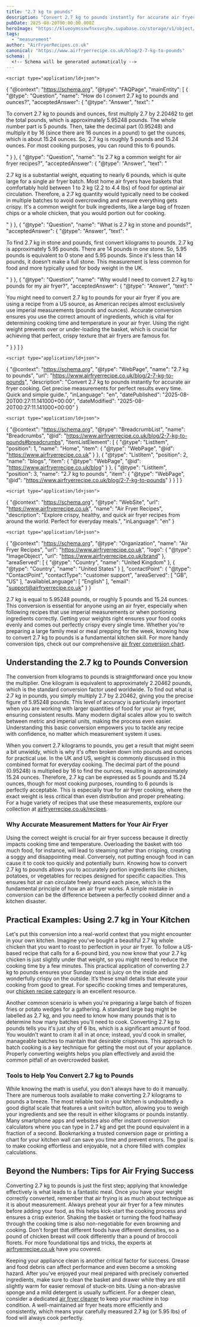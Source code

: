 ```yaml
---
title: "2.7 kg to pounds"
description: "Convert 2.7 kg to pounds instantly for accurate air fryer cooking. Get precise measurements for perfect results every time. Quick and simple guide."
pubDate: 2025-08-20T00:00:00.000Z
heroImage: "https://klueoymssxwfnxsvcyhv.supabase.co/storage/v1/object/public/Shmucket/2-7-kg-to-pounds.webp"
tags:
  - "measurement"
author: "AirFryerRecipes.co.uk"
canonical: "https://www.airfryerrecipe.co.uk/blog/2-7-kg-to-pounds"
schema: |
  <!-- Schema will be generated automatically -->
---
```

<script type="application/ld+json">
{
    "@context": "https://schema.org",
    "@type": "BlogPosting",
    "url": "https://www.airfryerrecipe.co.uk/blog/2-7-kg-to-pounds",
    "mainEntityOfPage": {
        "@type": "WebPage",
        "@id": "https://www.airfryerrecipe.co.uk/blog/2-7-kg-to-pounds"
    },
    "headline": "Easy 2.7 kg to Pounds Conversion for Perfect Air Fryer Meals",
    "description": "Convert 2.7 kg to pounds instantly for accurate air fryer cooking. Get precise measurements for perfect results every time. Quick and simple guide.",
    "author": {
        "@type": "Person",
        "name": "AirFryerRecipes.co.uk",
        "url": "https://www.airfryerrecipe.co.uk/about",
        "image": {
            "@type": "ImageObject",
            "url": "https://klueoymssxwfnxsvcyhv.supabase.co/storage/v1/object/public/Shmucket/Me.jpg"
        }
    },
    "publisher": {
        "@type": "Organization",
        "name": "Air Fryer Recipe",
        "logo": {
            "@type": "ImageObject",
            "url": "https://cdn.prod.website-files.com/68224a465dfe9a7ab4f57570/6844191451a8b2f1e37e63cc_Untitled%20design%20-%202025-06-05T205644.948%20(1).png"
        }
    },
    "datePublished": "2025-08-20T00:27:11.141Z",
    "dateModified": "2025-08-20T00:27:11.141Z",
    "image": {
        "@type": "ImageObject",
        "url": "https://klueoymssxwfnxsvcyhv.supabase.co/storage/v1/object/public/Shmucket/2-7-kg-to-pounds.webp"
    },
    "about": {
        "@type": "Thing",
        "name": "Measurement"
    },
    "articleSection": "Measurement",
    "inLanguage": "en-GB"
}
</script>

    <script type="application/ld+json">
{
    "@context": "https://schema.org",
    "@type": "FAQPage",
    "mainEntity": [
        {
            "@type": "Question",
            "name": "How do I convert 2.7 kg to pounds and ounces?",
            "acceptedAnswer": {
                "@type": "Answer",
                "text": "<p>To convert 2.7 kg to pounds and ounces, first multiply 2.7 by 2.20462 to get the total pounds, which is approximately 5.95248 pounds. The whole number part is 5 pounds. Then, take the decimal part (0.95248) and multiply it by 16 (since there are 16 ounces in a pound) to get the ounces, which is about 15.24 ounces. So, 2.7 kg is roughly 5 pounds and 15.24 ounces. For most cooking purposes, you can round this to 6 pounds.</p>"
            }
        },
        {
            "@type": "Question",
            "name": "Is 2.7 kg a common weight for air fryer recipes?",
            "acceptedAnswer": {
                "@type": "Answer",
                "text": "<p>2.7 kg is a substantial weight, equating to nearly 6 pounds, which is quite large for a single air fryer batch. Most home air fryers have baskets that comfortably hold between 1 to 2 kg (2.2 to 4.4 lbs) of food for optimal air circulation. Therefore, a 2.7 kg quantity would typically need to be cooked in multiple batches to avoid overcrowding and ensure everything gets crispy. It's a common weight for bulk ingredients, like a large bag of frozen chips or a whole chicken, that you would portion out for cooking.</p>"
            }
        },
        {
            "@type": "Question",
            "name": "What is 2.7 kg in stone and pounds?",
            "acceptedAnswer": {
                "@type": "Answer",
                "text": "<p>To find 2.7 kg in stone and pounds, first convert kilograms to pounds. 2.7 kg is approximately 5.95 pounds. There are 14 pounds in one stone. So, 5.95 pounds is equivalent to 0 stone and 5.95 pounds. Since it's less than 14 pounds, it doesn't make a full stone. This measurement is less common for food and more typically used for body weight in the UK.</p>"
            }
        },
        {
            "@type": "Question",
            "name": "Why would I need to convert 2.7 kg to pounds for my air fryer?",
            "acceptedAnswer": {
                "@type": "Answer",
                "text": "<p>You might need to convert 2.7 kg to pounds for your air fryer if you are using a recipe from a US source, as American recipes almost exclusively use imperial measurements (pounds and ounces). Accurate conversion ensures you use the correct amount of ingredients, which is vital for determining cooking time and temperature in your air fryer. Using the right weight prevents over or under-loading the basket, which is crucial for achieving that perfect, crispy texture that air fryers are famous for.</p>"
            }
        }
    ]
}
</script>

    <script type="application/ld+json">
{
    "@context": "https://schema.org",
    "@type": "WebPage",
    "name": "2.7 kg to pounds",
    "url": "https://www.airfryerrecipe.co.uk/blog/2-7-kg-to-pounds",
    "description": "Convert 2.7 kg to pounds instantly for accurate air fryer cooking. Get precise measurements for perfect results every time. Quick and simple guide.",
    "inLanguage": "en",
    "datePublished": "2025-08-20T00:27:11.141000+00:00",
    "dateModified": "2025-08-20T00:27:11.141000+00:00"
}
</script>

    <script type="application/ld+json">
{
    "@context": "https://schema.org",
    "@type": "BreadcrumbList",
    "name": "Breadcrumbs",
    "@id": "https://www.airfryerrecipe.co.uk/blog/2-7-kg-to-pounds#breadcrumbs",
    "itemListElement": [
        {
            "@type": "ListItem",
            "position": 1,
            "name": "Home",
            "item": {
                "@type": "WebPage",
                "@id": "https://www.airfryerrecipe.co.uk"
            }
        },
        {
            "@type": "ListItem",
            "position": 2,
            "name": "blogs",
            "item": {
                "@type": "WebPage",
                "@id": "https://www.airfryerrecipe.co.uk/blog"
            }
        },
        {
            "@type": "ListItem",
            "position": 3,
            "name": "2.7 kg to pounds",
            "item": {
                "@type": "WebPage",
                "@id": "https://www.airfryerrecipe.co.uk/blog/2-7-kg-to-pounds"
            }
        }
    ]
}
</script>

    <script type="application/ld+json">
{
    "@context": "https://schema.org",
    "@type": "WebSite",
    "url": "https://www.airfryerrecipe.co.uk",
    "name": "Air Fryer Recipes",
    "description": "Explore crispy, healthy, and quick air fryer recipes from around the world. Perfect for everyday meals.",
    "inLanguage": "en"
}
</script>

    <script type="application/ld+json">
{
    "@context": "https://schema.org",
    "@type": "Organization",
    "name": "Air Fryer Recipes",
    "url": "https://www.airfryerrecipe.co.uk",
    "logo": {
        "@type": "ImageObject",
        "url": "https://www.airfryerrecipe.co.uk/brand"
    },
    "areaServed": [
        {
            "@type": "Country",
            "name": "United Kingdom"
        },
        {
            "@type": "Country",
            "name": "United States"
        }
    ],
    "contactPoint": {
        "@type": "ContactPoint",
        "contactType": "customer support",
        "areaServed": [
            "GB",
            "US"
        ],
        "availableLanguage": [
            "English"
        ],
        "email": "support@airfryerrecipe.co.uk"
    }
}
</script>

<p>2.7 kg is equal to 5.95248 pounds, or roughly 5 pounds and 15.24 ounces. This conversion is essential for anyone using an air fryer, especially when following recipes that use imperial measurements or when portioning ingredients correctly. Getting your weights right ensures your food cooks evenly and comes out perfectly crispy every single time. Whether you're preparing a large family meal or meal prepping for the week, knowing how to convert 2.7 kg to pounds is a fundamental kitchen skill. For more handy conversion tips, check out our comprehensive <a href="https://www.airfryerrecipe.co.uk/air-fryer-conversion-chart">air fryer conversion chart</a>.</p>

<h2>Understanding the 2.7 kg to Pounds Conversion</h2>
<p>The conversion from kilograms to pounds is straightforward once you know the multiplier. One kilogram is equivalent to approximately 2.20462 pounds, which is the standard conversion factor used worldwide. To find out what is 2.7 kg in pounds, you simply multiply 2.7 by 2.20462, giving you the precise figure of 5.95248 pounds. This level of accuracy is particularly important when you are working with larger quantities of food for your air fryer, ensuring consistent results. Many modern digital scales allow you to switch between metric and imperial units, making the process even easier. Understanding this basic conversion empowers you to tackle any recipe with confidence, no matter which measurement system it uses.</p>

<p>When you convert 2.7 kilograms to pounds, you get a result that might seem a bit unwieldy, which is why it's often broken down into pounds and ounces for practical use. In the UK and US, weight is commonly discussed in this combined format for everyday cooking. The decimal part of the pound (0.95248) is multiplied by 16 to find the ounces, resulting in approximately 15.24 ounces. Therefore, 2.7 kg can be expressed as 5 pounds and 15.24 ounces, though for most cooking purposes, rounding to 6 pounds is perfectly acceptable. This is especially true for air fryer cooking, where the exact weight is less critical than even distribution and proper preheating. For a huge variety of recipes that use these measurements, explore our collection at <a href="https://www.airfryerrecipe.co.uk/recipes">airfryerrecipe.co.uk/recipes</a>.</p>

<h3>Why Accurate Measurement Matters for Your Air Fryer</h3>
<p>Using the correct weight is crucial for air fryer success because it directly impacts cooking time and temperature. Overloading the basket with too much food, for instance, will lead to steaming rather than crisping, creating a soggy and disappointing meal. Conversely, not putting enough food in can cause it to cook too quickly and potentially burn. Knowing how to convert 2.7 kg to pounds allows you to accurately portion ingredients like chicken, potatoes, or vegetables for recipes designed for specific capacities. This ensures hot air can circulate freely around each piece, which is the fundamental principle of how an air fryer works. A simple mistake in conversion can be the difference between a perfectly cooked dinner and a kitchen disaster.</p>

<h2>Practical Examples: Using 2.7 kg in Your Kitchen</h2>
<p>Let's put this conversion into a real-world context that you might encounter in your own kitchen. Imagine you've bought a beautiful 2.7 kg whole chicken that you want to roast to perfection in your air fryer. To follow a US-based recipe that calls for a 6-pound bird, you now know that your 2.7 kg chicken is just slightly under that weight, so you might need to reduce the cooking time by a few minutes. This practical application of converting 2.7 kg to pounds ensures your Sunday roast is juicy on the inside and wonderfully crispy on the outside. It’s these small details that elevate your cooking from good to great. For specific cooking times and temperatures, our <a href="https://www.airfryerrecipe.co.uk/recipe-category/chicken">chicken recipe category</a> is an excellent resource.</p>

<p>Another common scenario is when you're preparing a large batch of frozen fries or potato wedges for a gathering. A standard large bag might be labelled as 2.7 kg, and you need to know how many pounds that is to determine how many batches you'll need to cook. Converting 2.7 kg to pounds tells you it's just shy of 6 lbs, which is a significant amount of food. You wouldn't want to cram it all in at once; instead, you'd cook in smaller, manageable batches to maintain that desirable crispiness. This approach to batch cooking is a key technique for getting the most out of your appliance. Properly converting weights helps you plan effectively and avoid the common pitfall of an overcrowded basket.</p>

<h3>Tools to Help You Convert 2.7 kg to Pounds</h3>
<p>While knowing the math is useful, you don't always have to do it manually. There are numerous tools available to make converting 2.7 kilograms to pounds a breeze. The most reliable tool in your kitchen is undoubtedly a good digital scale that features a unit switch button, allowing you to weigh your ingredients and see the result in either kilograms or pounds instantly. Many smartphone apps and websites also offer instant conversion calculators where you can type in 2.7 kg and get the pound equivalent in a fraction of a second. Bookmarking a trusted conversion page or printing a chart for your kitchen wall can save you time and prevent errors. The goal is to make cooking effortless and enjoyable, not a chore filled with complex calculations.</p>

<h2>Beyond the Numbers: Tips for Air Frying Success</h2>
<p>Converting 2.7 kg to pounds is just the first step; applying that knowledge effectively is what leads to a fantastic meal. Once you have your weight correctly converted, remember that air frying is as much about technique as it is about measurement. Always preheat your air fryer for a few minutes before adding your food, as this helps kick-start the cooking process and ensures a crisp exterior. Shaking the basket or turning the food halfway through the cooking time is also non-negotiable for even browning and cooking. Don't forget that different foods have different densities, so a pound of chicken breast will cook differently than a pound of broccoli florets. For more foundational tips and tricks, the experts at <a href="https://www.airfryerrecipe.co.uk/">airfryerrecipe.co.uk</a> have you covered.</p>

<p>Keeping your appliance clean is another critical factor for success. Grease and food debris can affect performance and even become a smoking hazard. After you've enjoyed your meal prepared with precisely converted ingredients, make sure to clean the basket and drawer while they are still slightly warm for easier removal of stuck-on bits. Using a non-abrasive sponge and a mild detergent is usually sufficient. For a deeper clean, consider a dedicated <a href="https://www.airfryerrecipe.co.uk/air-fryer-cleaner">air fryer cleaner</a> to keep your machine in top condition. A well-maintained air fryer heats more efficiently and consistently, which means your carefully measured 2.7 kg (or 5.95 lbs) of food will always cook perfectly.</p>
